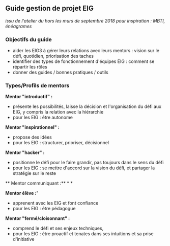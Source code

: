 
## Guide gestion de projet EIG

_issu de l'atelier du hors les murs de septembre 2018_
_pour inspiration : MBTI, énéagrames_

### Objectifs du guide

* aider les EIG3 à gérer leurs relations avec leurs mentors : vision sur le défi, quotidien, priorisation des taches
* identifier des types de fonctionnement d'équipes EIG : comment se répartir les rôles
* donner des guides / bonnes pratiques / outils 

### Types/Profils de mentors

**Mentor "introductif" :** 
* présente les possibilités, laisse la décision et l'organisation du défi aux EIG, y compris la relation avec la hiérarchie
* pour les EIG : être autonome

**Mentor "inspirationnel" :**
* propose des idées
* pour les EIG : structurer, prioriser, décisionnel

**Mentor "hacker" :**
* positionne le défi pour le faire grandir, pas toujours dans le sens du défi
* pour les EIG : se mettre d'accord sur la vision du défi, et partager la stratégie sur le reste

** Mentor communiquant :**
* 
* 

**Mentor élève :**"
* apprenent avec les EIG et font confiance
* pour les EIG : être pédagogue

**Mentor "fermé/cloisonnant" :**
* comprend le défi et ses enjeux techniques, 
* pour les EIG : être proactif et tenates dans ses intuitions et sa prise d'initiative

